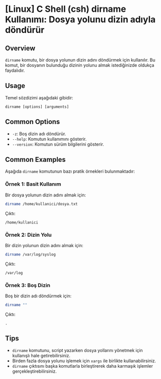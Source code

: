 # [Linux] C Shell (csh) dirname Kullanımı: Dosya yolunu dizin adıyla döndürür

## Overview
`dirname` komutu, bir dosya yolunun dizin adını döndürmek için kullanılır. Bu komut, bir dosyanın bulunduğu dizinin yolunu almak istediğinizde oldukça faydalıdır.

## Usage
Temel sözdizimi aşağıdaki gibidir:
```
dirname [options] [arguments]
```

## Common Options
- `-z`: Boş dizin adı döndürür.
- `--help`: Komutun kullanımını gösterir.
- `--version`: Komutun sürüm bilgilerini gösterir.

## Common Examples
Aşağıda `dirname` komutunun bazı pratik örnekleri bulunmaktadır:

### Örnek 1: Basit Kullanım
Bir dosya yolunun dizin adını almak için:
```bash
dirname /home/kullanici/dosya.txt
```
Çıktı:
```
/home/kullanici
```

### Örnek 2: Dizin Yolu
Bir dizin yolunun dizin adını almak için:
```bash
dirname /var/log/syslog
```
Çıktı:
```
/var/log
```

### Örnek 3: Boş Dizin
Boş bir dizin adı döndürmek için:
```bash
dirname ""
```
Çıktı:
```
.
```

## Tips
- `dirname` komutunu, script yazarken dosya yollarını yönetmek için kullanışlı hale getirebilirsiniz.
- Birden fazla dosya yolunu işlemek için `xargs` ile birlikte kullanabilirsiniz.
- `dirname` çıktısını başka komutlarla birleştirerek daha karmaşık işlemler gerçekleştirebilirsiniz.